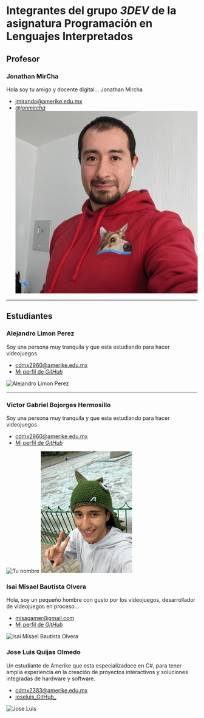 # Integrantes del grupo _3DEV_ de la asignatura Programación en Lenguajes Interpretados

## Profesor

### Jonathan MirCha

Hola soy tu amigo y docente digital... Jonathan Mircha

- [jmiranda@amerike.edu.mx](jmiranda@amerike.edu.mx)
- [_@jonmircha_](https://github.com/jonmircha)
  ![Jonathan MirCha](./img/jonmirchaia.jpeg)

---

## Estudiantes

### Alejandro Limon Perez

Soy una persona muy tranquila y que esta estudiando para hacer videojuegos

- [cdmx2960@amerike.edu.mx](tucorreo@amerike.edu.mx)
- [Mi perfil de _GitHub_](https://github.com/Angry6irds)

![Alejandro Limon Perez](https://chedrauimx.vtexassets.com/arquivos/ids/38927870-800-auto?v=638670752322830000&width=800&height=auto&aspect=true)

--- 

### Victor Gabriel Bojorges Hermosillo

Soy una persona muy tranquila y que esta estudiando para hacer videojuegos

- [cdmx2960@amerike.edu.mx](tucorreo@amerike.edu.mx)
- [Mi perfil de _GitHub_](https://github.com/Angry6irds)

![Tu nombre](https://chedrauimx.vtexassets.com/arquivos/ids/38927870-800-auto?v=638670752322830000&width=800&height=auto&aspect=true)
![VictorBojorges](/img/Vic.jpeg)

### Isai Misael Bautista Olvera

Hola, soy un pequeño hombre con gusto por los videojuegos, desarrollador de videojuegos en proceso... 

- [misagamer@gmail.com](tucorreo@amerike.edu.mx)
- [Mi perfil de _GitHub_](https://github.com/Misalmon1341)

![Isai Misael Bautista Olvera](../img/misafoto.jpg)

### Jose Luis Quijas Olmedo
 
Un estudiante de Amerike que esta especializadoce en C#, para tener amplia experiencia en la creación de proyectos interactivos y soluciones integradas de hardware y software.
 
- [cdmx2383@amerike.edu.mx](cdmx2383@amerike.edu.mx) 
- [joseluis_GitHub_](https://github.com/joseluis252001) 
 
![Jose Luis](https://statics.bigbangnews.com/2024/05/crop/6643abe225df3__912x912.webp) 
